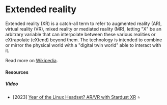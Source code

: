# Extended reality

Extended reality (XR) is a catch-all term to refer to augmented reality (AR), virtual reality (VR), mixed reality or mediated reality (MR), letting "X" be an arbitrary variable that can interpolate between these various realities or eXtrapolate (eXtend) beyond them. The technology is intended to combine or mirror the physical world with a "digital twin world" able to interact with it.

Read more on [Wikipedia](https://en.wikipedia.org/wiki/Extended_reality).

#### Resources

##### Video
- [2023] [Year of the Linux Headset? AR/VR with Stardust XR](https://www.youtube.com/watch?v=QM7GFO-Riag) ⭐
